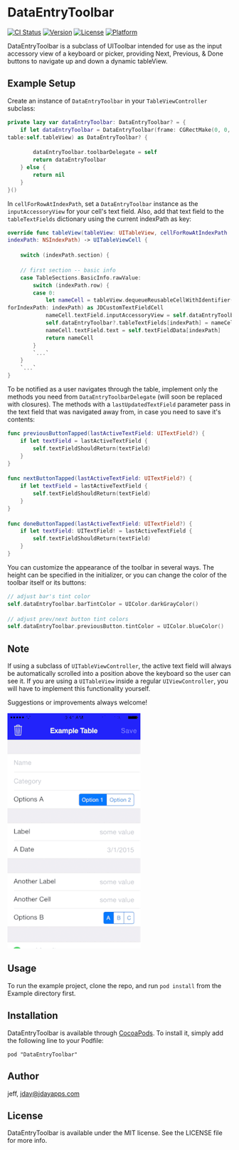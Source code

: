 # DataEntryToolbar

[![CI Status](http://img.shields.io/travis/jeff/DataEntryToolbar.svg?style=flat)](https://travis-ci.org/jeff/DataEntryToolbar)
[![Version](https://img.shields.io/cocoapods/v/DataEntryToolbar.svg?style=flat)](http://cocoadocs.org/docsets/DataEntryToolbar)
[![License](https://img.shields.io/cocoapods/l/DataEntryToolbar.svg?style=flat)](http://cocoadocs.org/docsets/DataEntryToolbar)
[![Platform](https://img.shields.io/cocoapods/p/DataEntryToolbar.svg?style=flat)](http://cocoadocs.org/docsets/DataEntryToolbar)


DataEntryToolbar is a subclass of UIToolbar intended for use as the input accessory view of a keyboard or picker, providing Next, Previous, & Done buttons to navigate up and down a dynamic tableView.

## Example Setup


Create an instance of `DataEntryToolbar` in your `TableViewController` subclass:

```swift
private lazy var dataEntryToolbar: DataEntryToolbar? = {
    if let dataEntryToolbar = DataEntryToolbar(frame: CGRectMake(0, 0, UIScreen.mainScreen().bounds.width, 44), 
table:self.tableView) as DataEntryToolbar? {
            
        dataEntryToolbar.toolbarDelegate = self
        return dataEntryToolbar
    } else {
        return nil
    }
}()
```


In `cellForRowAtIndexPath`, set a `DataEntryToolbar` instance as the `inputAccessoryView` for your cell's text field. Also, add that text field to the `tableTextFields` dictionary using the current indexPath as key:

```swift
override func tableView(tableView: UITableView, cellForRowAtIndexPath 
indexPath: NSIndexPath) -> UITableViewCell {

    switch (indexPath.section) {

    // first section -- basic info
    case TableSections.BasicInfo.rawValue:
        switch (indexPath.row) {
        case 0:
            let nameCell = tableView.dequeueReusableCellWithIdentifier("NameCell", 
forIndexPath: indexPath) as JDCustomTextFieldCell
            nameCell.textField.inputAccessoryView = self.dataEntryToolbar
            self.dataEntryToolbar?.tableTextFields[indexPath] = nameCell.textField
            nameCell.textField.text = self.textFieldData[indexPath]
            return nameCell
        }
        `...`
    }
    `...`
}
```


To be notified as a user navigates through the table, implement only the methods you need from `DataEntryToolbarDelegate` (will soon be replaced with closures). The methods with a `lastUpdatedTextField` parameter pass in the text field that was navigated away from, in case you need to save it's contents:

```swift
func previousButtonTapped(lastActiveTextField: UITextField?) {
    if let textField = lastActiveTextField {
        self.textFieldShouldReturn(textField)
    }
}

func nextButtonTapped(lastActiveTextField: UITextField?) {
    if let textField = lastActiveTextField {
        self.textFieldShouldReturn(textField)
    }
}

func doneButtonTapped(lastActiveTextField: UITextField?) {
    if let textField: UITextField! = lastActiveTextField {
        self.textFieldShouldReturn(textField)
    }
}
```


You can customize the appearance of the toolbar in several ways. The height can be specified in the initializer, or you can change the color of the toolbar itself or its buttons:

```swift
// adjust bar's tint color
self.dataEntryToolbar.barTintColor = UIColor.darkGrayColor()

// adjust prev/next button tint colors
self.dataEntryToolbar.previousButton.tintColor = UIColor.blueColor()
```



## Note

If using a subclass of `UITableViewController`, the active text field will always be automatically scrolled into a position above the keyboard so the user can see it. If you are using a `UITableView` inside a regular `UIViewController`, you will have to implement this functionality yourself.


Suggestions or improvements always welcome!

![Alt text](dataEntryToolbar.gif)

## Usage

To run the example project, clone the repo, and run `pod install` from the Example directory first.

## Installation

DataEntryToolbar is available through [CocoaPods](http://cocoapods.org). To install
it, simply add the following line to your Podfile:

    pod "DataEntryToolbar"

## Author

jeff, jday@jdayapps.com

## License

DataEntryToolbar is available under the MIT license. See the LICENSE file for more info.